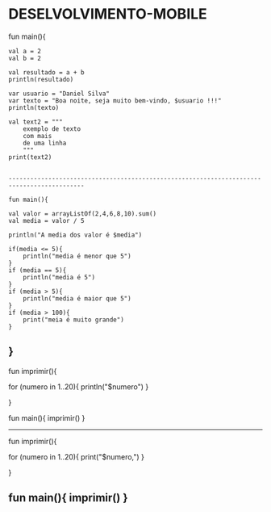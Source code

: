 # DESELVOLVIMENTO-MOBILE
fun main(){

    val a = 2
    val b = 2

    val resultado = a + b
    println(resultado)

    var usuario = "Daniel Silva"
    var texto = "Boa noite, seja muito bem-vindo, $usuario !!!"
    println(texto)

    val text2 = """
        exemplo de texto
        com mais
        de uma linha
        """
    print(text2)


    -------------------------------------------------------------------------------------------

    fun main(){

    val valor = arrayListOf(2,4,6,8,10).sum()
    val media = valor / 5

    println("A media dos valor é $media")

    if(media <= 5){
        println("media é menor que 5")
    }
    if (media == 5){
        println("media é 5")
    }
    if (media > 5){
        println("media é maior que 5")
    }
    if (media > 100){
        print("meia é muito grande")
    }




}
-----------------------------------------------------------------------------------------------------------


fun imprimir(){

   for (numero in 1..20){
       println("$numero")
    }

}

fun main(){
    imprimir()
}

--------------------------------------------------------------------------------------------------------------------------
fun imprimir(){

   for (numero in 1..20){
       print("$numero,")
    }

}

fun main(){
    imprimir()
}
------------------------------------------------------------------------------------------------------------------------------------
